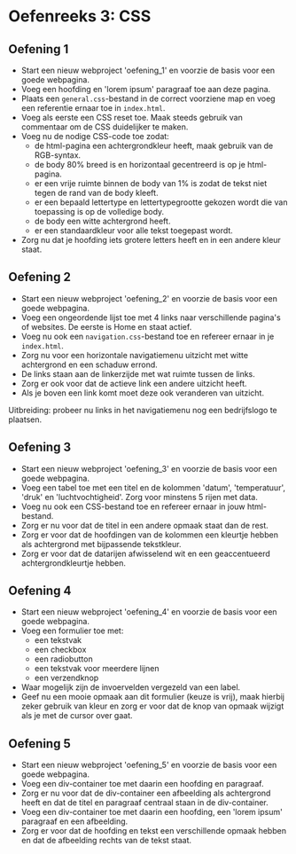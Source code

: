 # Oefenreeks 3: CSS

## Oefening 1

* Start een nieuw webproject 'oefening_1' en voorzie de basis voor een goede webpagina.
* Voeg een hoofding en 'lorem ipsum' paragraaf toe aan deze pagina.
* Plaats een `general.css`-bestand in de correct voorziene map en voeg een referentie ernaar toe in `index.html`.
* Voeg als eerste een CSS reset toe. Maak steeds gebruik van commentaar om de CSS duidelijker te maken.
* Voeg nu de nodige CSS-code toe zodat:
    * de html-pagina een achtergrondkleur heeft, maak gebruik van de RGB-syntax.
    * de body 80% breed is en horizontaal gecentreerd is op je html-pagina.
    * er een vrije ruimte binnen de body van 1% is zodat de tekst niet tegen de rand van de body kleeft.
    * er een bepaald lettertype en lettertypegrootte gekozen wordt die van toepassing is op de volledige body.
    * de body een witte achtergrond heeft.
    * er een standaardkleur voor alle tekst toegepast wordt.
* Zorg nu dat je hoofding iets grotere letters heeft en in een andere kleur staat.

## Oefening 2

* Start een nieuw webproject 'oefening_2' en voorzie de basis voor een goede webpagina.
* Voeg een ongeordende lijst toe met 4 links naar verschillende pagina's of websites. De eerste is Home en staat actief.
* Voeg nu ook een `navigation.css`-bestand toe en refereer ernaar in je `index.html`.
* Zorg nu voor een horizontale navigatiemenu uitzicht met witte achtergrond en een schaduw errond. 
* De links staan aan de linkerzijde met wat ruimte tussen de links.
* Zorg er ook voor dat de actieve link een andere uitzicht heeft.
* Als je boven een link komt moet deze ook veranderen van uitzicht.

Uitbreiding: probeer nu links in het navigatiemenu nog een bedrijfslogo te plaatsen.

## Oefening 3

* Start een nieuw webproject 'oefening_3' en voorzie de basis voor een goede webpagina.
* Voeg een tabel toe met een titel en de kolommen 'datum', 'temperatuur', 'druk' en 'luchtvochtigheid'. Zorg voor minstens 5 rijen met data.
* Voeg nu ook een CSS-bestand toe en refereer ernaar in jouw html-bestand.
* Zorg er nu voor dat de titel in een andere opmaak staat dan de rest.
* Zorg er voor dat de hoofdingen van de kolommen een kleurtje hebben als achtergrond met bijpassende tekstkleur.
* Zorg er voor dat de datarijen afwisselend wit en een geaccentueerd achtergrondkleurtje hebben.

## Oefening 4

* Start een nieuw webproject 'oefening_4' en voorzie de basis voor een goede webpagina.
* Voeg een formulier toe met:
  * een tekstvak
  * een checkbox
  * een radiobutton
  * een tekstvak voor meerdere lijnen
  * een verzendknop
* Waar mogelijk zijn de invoervelden vergezeld van een label.
* Geef nu een mooie opmaak aan dit formulier (keuze is vrij), maak hierbij zeker gebruik van kleur en zorg er voor dat de knop van opmaak wijzigt als je met de cursor over gaat.

## Oefening 5

* Start een nieuw webproject 'oefening_5' en voorzie de basis voor een goede webpagina.
* Voeg een div-container toe met daarin een hoofding en paragraaf.
* Zorg er nu voor dat de div-container een afbeelding als achtergrond heeft en dat de titel en paragraaf centraal staan in de div-container.
* Voeg een div-container toe met daarin een hoofding, een 'lorem ipsum' paragraaf en een afbeelding.
* Zorg er voor dat de hoofding en tekst een verschillende opmaak hebben en dat de afbeelding rechts van de tekst staat.
